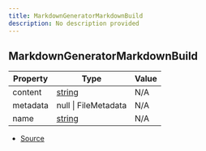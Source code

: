 ```yaml
---
title: MarkdownGeneratorMarkdownBuild
description: No description provided
---
```


## MarkdownGeneratorMarkdownBuild

| Property | Type | Value |
| ----------- | ----------- | ----------- |
| content | [string](https://developer.mozilla.org/en-US/docs/Web/JavaScript/Reference/Global_Objects/String) | N/A |
| metadata | null \| FileMetadata | N/A |
| name | [string](https://developer.mozilla.org/en-US/docs/Web/JavaScript/Reference/Global_Objects/String) | N/A |


- [Source](https://github.com/neplextech/micro-docgen/blob/38358ca74767eba2bb03bd633518726d6b884070/src/generators/MarkdownGenerator.ts#L13)